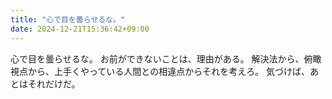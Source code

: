 ```yaml
---
title: "心で目を曇らせるな。"
date: 2024-12-21T15:36:42+09:00
---
```

心で目を曇らせるな。
お前ができないことは、理由がある。
解決法から、俯瞰視点から、上手くやっている人間との相違点からそれを考えろ。
気づけば、あとはそれだけだ。
